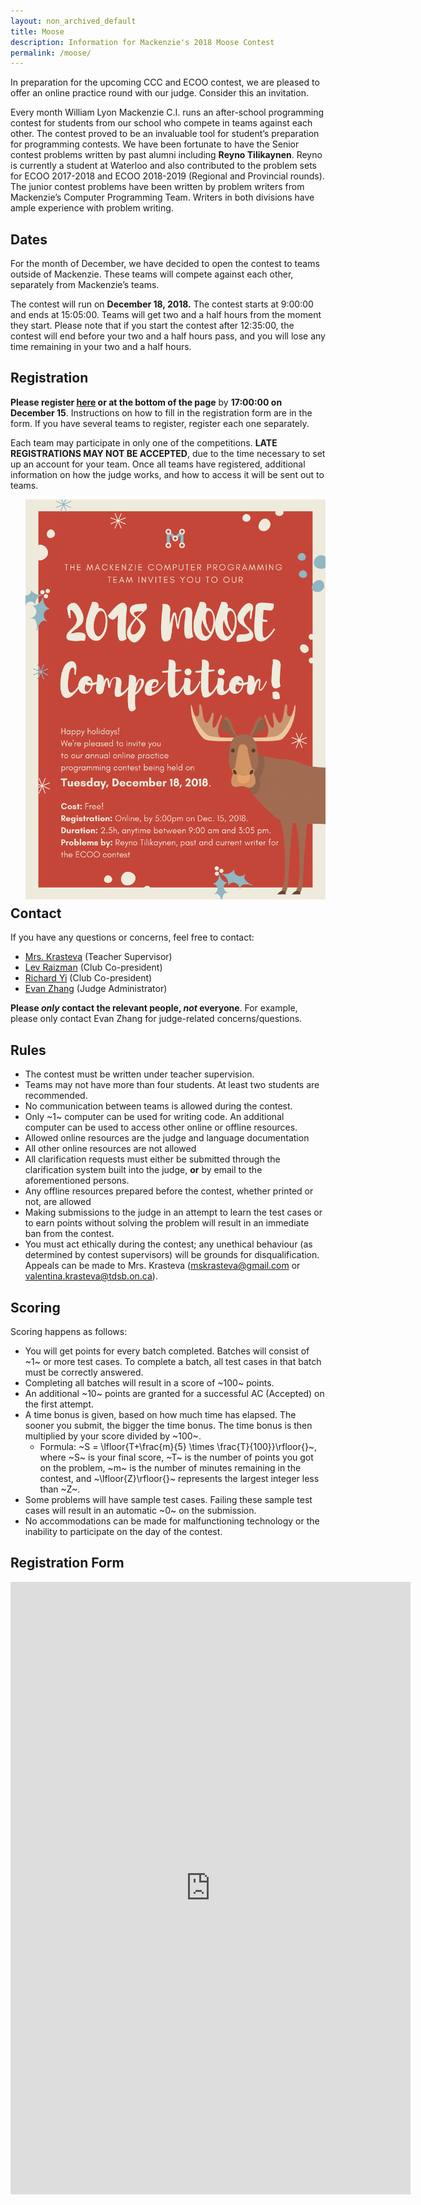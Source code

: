 ```yaml
---
layout: non_archived_default
title: Moose
description: Information for Mackenzie's 2018 Moose Contest
permalink: /moose/
---
```


In preparation for the upcoming CCC and ECOO contest, we are pleased to offer an online practice round with our judge. Consider this an invitation.


Every month William Lyon Mackenzie C.I. runs an after-school programming contest for students from our school who compete in teams against each other. The contest proved to be an invaluable tool for student’s preparation for programming contests. We have been fortunate to have the Senior contest problems written by past alumni including **Reyno Tilikaynen**. Reyno is currently a student at Waterloo and also contributed to the problem sets for ECOO 2017-2018 and ECOO 2018-2019 (Regional and Provincial rounds). The junior contest problems have been written by problem writers from Mackenzie’s Computer Programming Team. Writers in both divisions have ample experience with problem writing.

## Dates
For the month of December, we have decided to open the contest to teams outside of Mackenzie. These teams will compete against each other, separately from Mackenzie’s teams.

The contest will run on **December 18, 2018.** The contest starts at 9:00:00 and ends at 15:05:00. Teams will get two and a half hours from the moment they start. Please note that if you start the contest after 12:35:00, the contest will end before your two and a half hours pass, and you will lose any time remaining in your two and a half hours.

## Registration
**Please register [here](https://docs.google.com/forms/d/e/1FAIpQLSdzS2OTaePGJ8Re4-WR7MJ0p1jdIludjmIb8pI0wDxi94TrJA/viewform) or at the bottom of the page** by **17:00:00 on December 15**. Instructions on how to fill in the registration form are in the form. If you have several teams to register, register each one separately. 

Each team may participate in only one of the competitions. **LATE REGISTRATIONS MAY NOT BE ACCEPTED**, due to the time necessary to set up an account for your team. Once all teams have registered, additional information on how the judge works, and how to access it will be sent out to teams. 


<img src="/assets/cpt/ads/MOOSE_Poster_New_2.png" style="width: 50vw; float: right; margin-left: 10px; margin-bottom: 10px"/>

## Contact

If you have any questions or concerns, feel free to contact:

 - [Mrs. Krasteva](mailto:valentina.krasteva@tdsb.on.ca) (Teacher Supervisor)
 - [Lev Raizman](mailto:raizman.lev@gmail.com) (Club Co-president)
 - [Richard Yi](mailto:richardyi25@gmail.com) (Club Co-president)
 - [Evan Zhang](mailto:evan.zhang@student.tdsb.on.ca) (Judge Administrator)

**Please *only* contact the relevant people, *not* everyone**. For example, please only contact Evan Zhang for judge-related concerns/questions.

## Rules
 - The contest must be written under teacher supervision.
 - Teams may not have more than four students. At least two students are recommended.
 - No communication between teams is allowed during the contest.
 - Only ~1~ computer can be used for writing code. An additional computer can be used to access other online or offline resources.
 - Allowed online resources are the judge and language documentation
 - All other online resources are not allowed
 - All clarification requests must either be submitted through the clarification system built into the judge, **or** by email to the aforementioned persons.
 - Any offline resources prepared before the contest, whether printed or not, are allowed
 - Making submissions to the judge in an attempt to learn the test cases or to earn points without solving the problem will result in an immediate ban from the contest.
 - You must act ethically during the contest; any unethical behaviour (as determined by contest supervisors) will be grounds for disqualification. Appeals can be made to Mrs. Krasteva (mskrasteva@gmail.com or valentina.krasteva@tdsb.on.ca).


## Scoring

Scoring happens as follows:

 - You will get points for every batch completed. Batches will consist of ~1~ or more test cases. To complete a batch, all test cases in that batch must be correctly answered.
 - Completing all batches will result in a score of ~100~ points.
 - An additional ~10~ points are granted for a successful AC (Accepted) on the first attempt.
 - A time bonus is given, based on how much time has elapsed. The sooner you submit, the bigger the time bonus. The time bonus is then multiplied by your score divided by ~100~.
   - Formula: ~S = \lfloor{T+\frac{m}{5} \times \frac{T}{100}}\rfloor{}~, where ~S~ is your final score, ~T~ is the number of points you got on the problem, ~m~ is the number of minutes remaining in the contest, and ~\lfloor{Z}\rfloor{}~ represents the largest integer less than ~Z~.
 - Some problems will have sample test cases. Failing these sample test cases will result in an automatic ~0~ on the submission.
 - No accommodations can be made for malfunctioning technology or the inability to participate on the day of the contest.

## Registration Form

<iframe src="https://docs.google.com/forms/d/e/1FAIpQLSdzS2OTaePGJ8Re4-WR7MJ0p1jdIludjmIb8pI0wDxi94TrJA/viewform?embedded=true" width="640" height="980" frameborder="0" marginheight="0" marginwidth="0" style="display:block; margin-left:auto; margin-right:auto;">Loading...</iframe>
